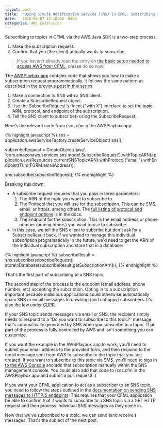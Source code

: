 ```yaml
---
layout: post
title:  "Using Simple Notification Service (SNS) in CFML: Subscribing to Topics"
date:   2018-06-07 13:18:00 -0400
categories: AWS ColdFusion
---
```


Subscribing to topics in CFML via the AWS Java SDK is a two-step process.

1. Make the subscription request.
2. Confirm that you (the client) actually wants to subscribe.

> If you haven't already read the entry on [the basic setup needed to access AWS from CFML](/aws/coldfusion/2018/05/21/Basic-Setup-Needed-To-Access-AWS-From-CFML.html), please do so now.

The [AWSPlaybox app](https://github.com/brianklaas/awsPlaybox) contains code that shows you how to make a subscription request programmatically. It follows the same pattern as described in [the previous post in this series](/aws/coldfusion/2018/06/05/Using-Simple-Notification-Service-In-CFML-Part-2.html):

1. Make a connection to SNS with a SNS client.
2. Create a SubscribeRequest object.
3. Use the SubscribeRequest's fluent ("with X") interface to set the topic ARN, protocol, and endpoint of the subscription.
4. Tell the SNS client to subscribe() using the SubscribeRequest.

Here's the relevant code from /sns.cfm in the AWSPlaybox app:

{% highlight javascript %}
sns = application.awsServiceFactory.createServiceObject('sns');

subscribeRequest = CreateObject('java', 'com.amazonaws.services.sns.model.SubscribeRequest').withTopicARN(application.awsResources.currentSNSTopicARN).withProtocol("email").withEndpoint(Trim(FORM.emailAddress));

sns.subscribe(subscribeRequest);
{% endhighlight %}

Breaking this down:

- A subscribe request requires that you pass in three parameters:
  1. The ARN of the topic you want to subscribe to.
  2. The Protocol that you will use for the subscription. This can be SMS, email, or http/s, among others. The [full listing of protocol and endpoint options](https://docs.aws.amazon.com/AWSJavaSDK/latest/javadoc/com/amazonaws/services/sns/model/SubscribeRequest.html) is in the docs.
  3. The Endpoint for the subscription. This is the email address or phone number (among others) you want to use to subscribe.
- In this case, we tell the SNS client to subcribe but don't ask for a SubscribeResult back. If we wanted to manage this individual subscription programatically in the future, we'd need to get the ARN of the individual subscription and store that in a database:

{% highlight javascript %}
subscribeResult = sns.subscribe(subscribeRequest);
storeInDatabase(subscribeResult.getSubscriptionArn());
{% endhighlight %}

That's the first part of subscribing to a SNS topic.

The second step of the process is the endpoint (email address, phone number, etc) accepting the subcription. Opting in to a subscription important because malicious applications could otherwise automatically spam SNS or email messages to unwilling (and unhappy) subscribers. It's also the law under [GDPR](https://gdprchecklist.io).

If your SNS topic sends messages via email or SNS, the recipient simply needs to respond to a "Do you want to subscribe to this topic?" message that's automatically generated by SNS when you subscribe to a topic. That part of the process is fully controlled by AWS and isn't something you can customize.  

If you want the example in the AWSPlaybox app to work, you'll need to submit your email address to the provided form, and then respond to the email message sent from AWS to subscribe to the topic that you just created. If you want to subscribe to this topic via SMS, you'll need to [sign in to the AWS Console](https://console.aws.amazon.com/console/home) and add that subscription manually within the SNS management console. You could also add that code to /sns.cfm in the AWSPlaybox app and submit a pull request! :)

If you want your CFML application to act as a subscriber to an SNS topic, you need to follow the steps outlined in the [documentation on sending SNS messages to HTTP/S endpoints](https://docs.aws.amazon.com/sns/latest/dg/SendMessageToHttp.html). This requires that your CFML application be able to confirm that it wants to subscribe to a SNS topic via a GET HTTP request and then process individual SNS messages as they come in.

Now that we've subscribed to a topic, we can send (and receive!) messages. That's the subject of the next post.